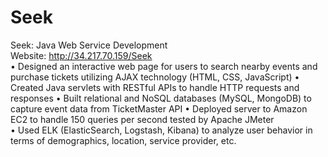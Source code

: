 # Seek
Seek: Java Web Service Development  
Website: http://34.217.70.159/Seek  
• Designed an interactive web page for users to search nearby events and purchase tickets utilizing AJAX technology (HTML, CSS, JavaScript) 
• Created Java servlets with RESTful APIs to handle HTTP requests and responses • Built relational and NoSQL databases (MySQL, MongoDB) to capture event data from TicketMaster API 
• Deployed server to Amazon EC2 to handle 150 queries per second tested by Apache JMeter  
• Used ELK (ElasticSearch, Logstash, Kibana) to analyze user behavior in terms of demographics, location, service provider, etc. 
